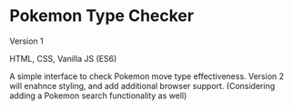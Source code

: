 # Pokemon Type Checker

Version 1

HTML, CSS, Vanilla JS (ES6)

A simple interface to check Pokemon move type effectiveness. Version 2 will enahnce styling, and add additional browser support. (Considering adding a Pokemon search functionality as well)